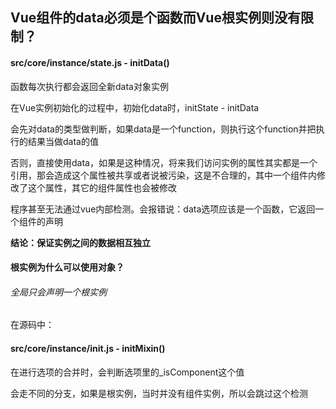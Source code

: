 ## Vue组件的data必须是个函数而Vue根实例则没有限制？

#### src/core/instance/state.js - initData()

函数每次执行都会返回全新data对象实例

在Vue实例初始化的过程中，初始化data时，initState - initData

会先对data的类型做判断，如果data是一个function，则执行这个function并把执行的结果当做data的值

否则，直接使用data，如果是这种情况，将来我们访问实例的属性其实都是一个引用，那会造成这个属性被共享或者说被污染，这是不合理的，其中一个组件内修改了这个属性，其它的组件属性也会被修改

程序甚至无法通过vue内部检测。会报错说：data选项应该是一个函数，它返回一个组件的声明



**结论：保证实例之间的数据相互独立**



#### 根实例为什么可以使用对象？

###### 全局只会声明一个根实例

在源码中：

#### src/core/instance/init.js - initMixin()



在进行选项的合并时，会判断选项里的_isComponent这个值

会走不同的分支，如果是根实例，当时并没有组件实例，所以会跳过这个检测